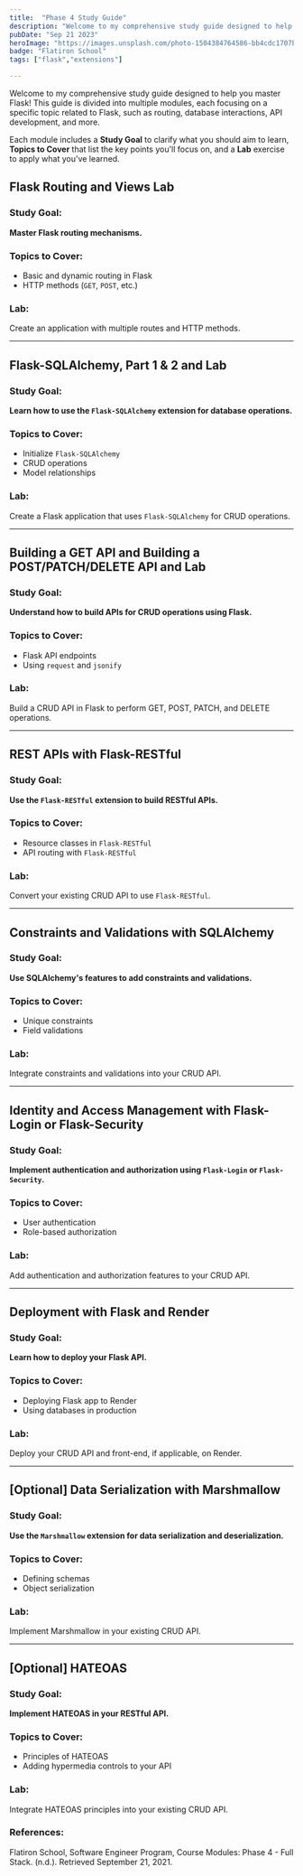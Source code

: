 ```yaml
---
title:  "Phase 4 Study Guide"
description: "Welcome to my comprehensive study guide designed to help you master Flask! This guide is divided into multiple modules, each focusing on a specific topic related to Flask, such as routing, database interactions, API development, and more."
pubDate: "Sep 21 2023"
heroImage: "https://images.unsplash.com/photo-1504384764586-bb4cdc1707b0?auto=format&fit=crop&w=927&h=927"
badge: "Flatiron School"
tags: ["flask","extensions"]

---
```




Welcome to my comprehensive study guide designed to help you master Flask! This guide is divided into multiple modules, each focusing on a specific topic related to Flask, such as routing, database interactions, API development, and more.

Each module includes a **Study Goal** to clarify what you should aim to learn, **Topics to Cover** that list the key points you'll focus on, and a **Lab** exercise to apply what you've learned.


## Flask Routing and Views Lab
### Study Goal:
**Master Flask routing mechanisms.**

### Topics to Cover:
- Basic and dynamic routing in Flask
- HTTP methods (`GET`, `POST`, etc.)

### Lab:
Create an application with multiple routes and HTTP methods.

---

## Flask-SQLAlchemy, Part 1 & 2 and Lab
### Study Goal:
**Learn how to use the `Flask-SQLAlchemy` extension for database operations.**

### Topics to Cover:
- Initialize `Flask-SQLAlchemy`
- CRUD operations
- Model relationships

### Lab:
Create a Flask application that uses `Flask-SQLAlchemy` for CRUD operations.

---

## Building a GET API and Building a POST/PATCH/DELETE API and Lab
### Study Goal:
**Understand how to build APIs for CRUD operations using Flask.**

### Topics to Cover:
- Flask API endpoints
- Using `request` and `jsonify`

### Lab:
Build a CRUD API in Flask to perform GET, POST, PATCH, and DELETE operations.

---

## REST APIs with Flask-RESTful
### Study Goal:
**Use the `Flask-RESTful` extension to build RESTful APIs.**

### Topics to Cover:
- Resource classes in `Flask-RESTful`
- API routing with `Flask-RESTful`

### Lab:
Convert your existing CRUD API to use `Flask-RESTful`.

---

## Constraints and Validations with SQLAlchemy
### Study Goal:
**Use SQLAlchemy's features to add constraints and validations.**

### Topics to Cover:
- Unique constraints
- Field validations

### Lab:
Integrate constraints and validations into your CRUD API.

---

## Identity and Access Management with Flask-Login or Flask-Security
### Study Goal:
**Implement authentication and authorization using `Flask-Login` or `Flask-Security`.**

### Topics to Cover:
- User authentication
- Role-based authorization

### Lab:
Add authentication and authorization features to your CRUD API.

---

## Deployment with Flask and Render
### Study Goal:
**Learn how to deploy your Flask API.**

### Topics to Cover:
- Deploying Flask app to Render
- Using databases in production

### Lab:
Deploy your CRUD API and front-end, if applicable, on Render.

---

## [Optional] Data Serialization with Marshmallow
### Study Goal:
**Use the `Marshmallow` extension for data serialization and deserialization.**

### Topics to Cover:
- Defining schemas
- Object serialization

### Lab:
Implement Marshmallow in your existing CRUD API.

---

## [Optional] HATEOAS
### Study Goal:
**Implement HATEOAS in your RESTful API.**

### Topics to Cover:
- Principles of HATEOAS
- Adding hypermedia controls to your API

### Lab:
Integrate HATEOAS principles into your existing CRUD API.


### References:
Flatiron School, Software Engineer Program, Course Modules:  Phase 4 - Full Stack. (n.d.). Retrieved September 21, 2021.